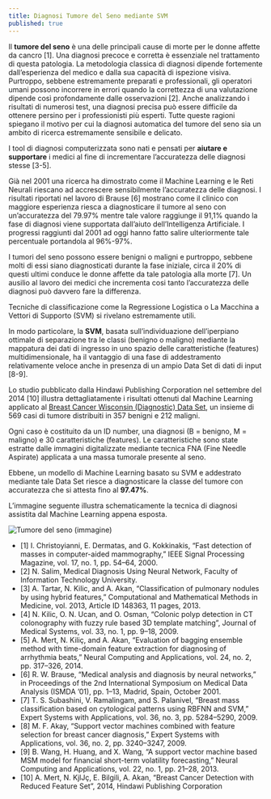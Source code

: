 ```yaml
---
title: Diagnosi Tumore del Seno mediante SVM
published: true
---
```

Il **tumore del seno** è una delle principali cause di morte per le donne affette da cancro [1]. Una diagnosi precoce e corretta è essenziale nel trattamento di questa patologia. La metodologia classica di diagnosi dipende fortemente dall’esperienza del medico e dalla sua capacità di ispezione visiva. Purtroppo, sebbene estremamente preparati e professionali, gli operatori umani possono incorrere in errori quando la correttezza di una valutazione dipende così profondamente dalle osservazioni [2]. Anche analizzando i risultati di numerosi test, una diagnosi precisa può essere difficile da ottenere persino per i professionisti più esperti. Tutte queste ragioni spiegano il motivo per cui la diagnosi automatica del tumore del seno sia un ambito di ricerca estremamente sensibile e delicato.

I tool di diagnosi computerizzata sono nati e pensati per **aiutare e supportare** i medici al fine di incrementare l’accuratezza delle diagnosi stesse [3-5].

Già nel 2001 una ricerca ha dimostrato come il Machine Learning e le Reti Neurali riescano ad accrescere sensibilmente l’accuratezza delle diagnosi. I risultati riportati nel lavoro di Brause [6] mostrano come il clinico con maggiore esperienza riesca a diagnosticare il tumore al seno con un’accuratezza del 79.97% mentre tale valore raggiunge il 91,1% quando la fase di diagnosi viene supportata dall’aiuto dell’Intelligenza Artificiale. I progressi raggiunti dal 2001 ad oggi hanno fatto salire ulteriormente tale percentuale portandola al 96%-97%.

I tumori del seno possono essere benigni o maligni e purtroppo, sebbene molti di essi siano diagnosticati durante la fase iniziale, circa il 20% di questi ultimi conduce le donne affette da tale patologia alla morte [7]. Un ausilio al lavoro dei medici che incrementa cosi tanto l’accuratezza  delle diagnosi può davvero fare la differenza.

Tecniche di classificazione come la Regressione Logistica o La Macchina a Vettori di Supporto (SVM) si rivelano estremamente utili.

In modo particolare, la **SVM**, basata sull’individuazione dell’iperpiano ottimale di separazione tra le classi (benigno o maligno) mediante la mappatura dei dati di ingresso in uno spazio delle caratteristiche (features) multidimensionale, ha il vantaggio di una fase di addestramento relativamente veloce anche in presenza di un ampio Data Set di dati di input [8-9].

Lo studio pubblicato dalla Hindawi Publishing Corporation nel settembre del 2014 [10] illustra dettagliatamente i risultati ottenuti dal Machine Learning applicato al [Breast Cancer Wisconsin (Diagnostic) Data Set](https://archive.ics.uci.edu/ml/datasets/Breast+Cancer+Wisconsin+(Diagnostic)), un insieme di 569 casi di tumore distribuiti in 357 benigni e 212 maligni.

Ogni caso è costituito da un ID number, una diagnosi (B = benigno, M = maligno) e 30 caratteristiche (features). Le caratteristiche sono state estratte dalle immagini digitalizzate mediante tecnica FNA (Fine Needle Aspirate) applicata a una massa tumorale presente al seno.

Ebbene, un modello di Machine Learning basato su SVM e addestrato mediante tale Data Set riesce  a diagnosticare la classe del tumore con accuratezza che si attesta fino al **97.47%**. 

L’immagine seguente illustra schematicamente la tecnica di diagnosi assistita dal Machine Learning appena esposta. 

![Tumore del seno (immagine)]({{site.baseurl}}/img/tumore_seno.png)

- [1] I. Christoyianni, E. Dermatas, and G. Kokkinakis, “Fast detection of masses in computer-aided mammography,” IEEE Signal Processing Magazine, vol. 17, no. 1, pp. 54–64, 2000.
- [2] N. Salim, Medical Diagnosis Using Neural Network, Faculty of Information Technology University.
- [3] A. Tartar, N. Kilic, and A. Akan, “Classification of pulmonary nodules by using hybrid features,” Computational and Mathematical Methods in Medicine, vol. 2013, Article ID 148363, 11 pages, 2013.
- [4] N. Kilic, O. N. Ucan, and O. Osman, “Colonic polyp detection in CT colonography with fuzzy rule based 3D template matching”, Journal of Medical Systems, vol. 33, no. 1, pp. 9–18, 2009.
- [5] A. Mert, N. Kiliç, and A. Akan, “Evaluation of bagging ensemble method with time-domain feature extraction for diagnosing of arrhythmia beats,” Neural Computing and Applications, vol. 24, no. 2, pp. 317–326, 2014.
- [6] R. W. Brause, “Medical analysis and diagnosis by neural networks,” in Proceedings of the 2nd International Symposium on Medical Data Analysis (ISMDA ’01), pp. 1–13, Madrid, Spain, October 2001.
- [7] T. S. Subashini, V. Ramalingam, and S. Palanivel, “Breast mass classification based on cytological patterns using RBFNN and SVM,” Expert Systems with Applications, vol. 36, no. 3, pp. 5284–5290, 2009.
- [8] M. F. Akay, “Support vector machines combined with feature selection for breast cancer diagnosis,” Expert Systems with Applications, vol. 36, no. 2, pp. 3240–3247, 2009.
- [9] B. Wang, H. Huang, and X. Wang, “A support vector machine based MSM model for financial short-term volatility forecasting,” Neural Computing and Applications, vol. 22, no. 1, pp. 21–28, 2013.
- [10] A. Mert, N. KjlJç, E. Bilgili, A. Akan, “Breast Cancer Detection with Reduced Feature Set”, 2014, Hindawi Publishing Corporation 

